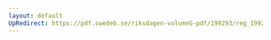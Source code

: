 ```yaml
---
layout: default
UpRedirect: https://pdf.swedeb.se/riksdagen-volumeG-pdf/199293/reg_199293/reg_199293_0028.pdf
---
```

